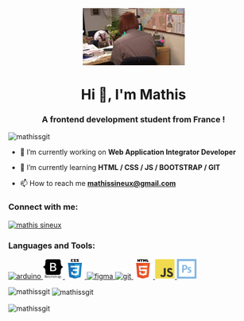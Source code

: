 <div align="center">
  <img src="img/dwight.gif">
</div>

<h1 align="center">Hi 👋, I'm Mathis</h1>
<h3 align="center">A frontend development student from France !</h3>

<p align="left"> <img src="https://komarev.com/ghpvc/?username=mathissgit&label=Profile%20views&color=0e75b6&style=flat" alt="mathissgit" /> </p>


- 🔭 I’m currently working on **Web Application Integrator Developer**

- 🌱 I’m currently learning **HTML / CSS / JS / BOOTSTRAP / GIT**

- 📫 How to reach me **mathissineux@gmail.com**

<h3 align="left">Connect with me:</h3>
<p align="left">
<a href="https://linkedin.com/in/mathis sineux" target="blank"><img align="center" src="https://raw.githubusercontent.com/rahuldkjain/github-profile-readme-generator/master/src/images/icons/Social/linked-in-alt.svg" alt="mathis sineux" height="30" width="40" /></a>
</p>

<h3 align="left">Languages and Tools:</h3>
<p align="left"> <a href="https://www.arduino.cc/" target="_blank" rel="noreferrer"> <img src="https://cdn.worldvectorlogo.com/logos/arduino-1.svg" alt="arduino" width="40" height="40"/> </a> <a href="https://getbootstrap.com" target="_blank" rel="noreferrer"> <img src="https://raw.githubusercontent.com/devicons/devicon/master/icons/bootstrap/bootstrap-plain-wordmark.svg" alt="bootstrap" width="40" height="40"/> </a> <a href="https://www.w3schools.com/css/" target="_blank" rel="noreferrer"> <img src="https://raw.githubusercontent.com/devicons/devicon/master/icons/css3/css3-original-wordmark.svg" alt="css3" width="40" height="40"/> </a> <a href="https://www.figma.com/" target="_blank" rel="noreferrer"> <img src="https://www.vectorlogo.zone/logos/figma/figma-icon.svg" alt="figma" width="40" height="40"/> </a> <a href="https://git-scm.com/" target="_blank" rel="noreferrer"> <img src="https://www.vectorlogo.zone/logos/git-scm/git-scm-icon.svg" alt="git" width="40" height="40"/> </a> <a href="https://www.w3.org/html/" target="_blank" rel="noreferrer"> <img src="https://raw.githubusercontent.com/devicons/devicon/master/icons/html5/html5-original-wordmark.svg" alt="html5" width="40" height="40"/> </a> <a href="https://developer.mozilla.org/en-US/docs/Web/JavaScript" target="_blank" rel="noreferrer"> <img src="https://raw.githubusercontent.com/devicons/devicon/master/icons/javascript/javascript-original.svg" alt="javascript" width="40" height="40"/> </a> <a href="https://www.photoshop.com/en" target="_blank" rel="noreferrer"> <img src="https://raw.githubusercontent.com/devicons/devicon/master/icons/photoshop/photoshop-line.svg" alt="photoshop" width="40" height="40"/> </a> </p>

<p><img align="left" src="https://github-readme-stats.vercel.app/api/top-langs?username=mathissgit&show_icons=true&locale=en&layout=compact" alt="mathissgit" /></p>

<p>&nbsp;<img align="center" src="https://github-readme-stats.vercel.app/api?username=mathissgit&show_icons=true&locale=en" alt="mathissgit" /></p>

<p><img align="center" src="https://github-readme-streak-stats.herokuapp.com/?user=mathissgit&" alt="mathissgit" /></p>
